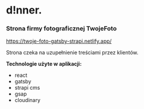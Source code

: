 # d!nner.

### Strona firmy fotograficznej TwojeFoto

https://twoje-foto-gatsby-strapi.netlify.app/

Strona czeka na uzupełnienie treściami przez klientów.

**Technologie użyte w aplikacji:**
- react
- gatsby
- strapi cms
- gsap
- cloudinary